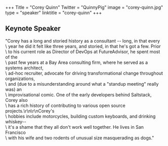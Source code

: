 +++
Title = "Corey Quinn"
Twitter = "QuinnyPig"
image = "corey-quinn.jpg"
type = "speaker"
linktitle = "corey-quinn"
+++

## Keynote Speaker

"Corey has a long and storied history as a consultant -- long, in that every\
  \ year he did it felt like three years, and storied, in that he's got a few. Prior\
  \ to his current role as Director of DevOps at FutureAdvisor, he spent most of the\
  \ past few years at a Bay Area consulting firm, where he served as a systems architect,\
  \ ad-hoc recruiter, advocate for driving transformational change throughout organizations,\
  \ and (due to a misunderstanding around what a \"standup meeting\" really was) an\
  \ improvisational comic. One of the early developers behind Saltstack, Corey also\
  \ has a rich history of contributing to various open source projects.\r\n\r\nCorey's\
  \ hobbies include motorcycles, building custom keyboards, and drinking whiskey--\
  \ it's a shame that they all don't work well together. He lives in San Francisco\
  \ with his wife and two rodents of unusual size masquerading as dogs."
